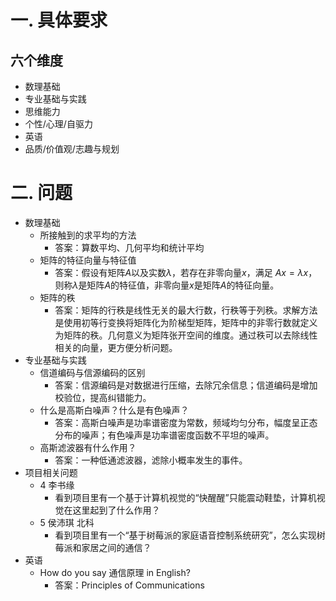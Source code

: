 # 一. 具体要求
## 六个维度
- 数理基础
- 专业基础与实践
- 思维能力
- 个性/心理/自驱力
- 英语
- 品质/价值观/志趣与规划
# 二. 问题
- 数理基础
  - 所接触到的求平均的方法
    - 答案：算数平均、几何平均和统计平均
  - 矩阵的特征向量与特征值
    - 答案：假设有矩阵$A$以及实数$\lambda$，若存在非零向量$x$，满足 $Ax=\lambda x$，则称$\lambda$是矩阵$A$的特征值，非零向量$x$是矩阵$A$的特征向量。
  - 矩阵的秩
    - 答案：矩阵的行秩是线性无关的最大行数，行秩等于列秩。求解方法是使用初等行变换将矩阵化为阶梯型矩阵，矩阵中的非零行数就定义为矩阵的秩。几何意义为矩阵张开空间的维度。通过秩可以去除线性相关的向量，更方便分析问题。
- 专业基础与实践
  - 信道编码与信源编码的区别
    - 答案：信源编码是对数据进行压缩，去除冗余信息；信道编码是增加校验位，提高纠错能力。
  - 什么是高斯白噪声？什么是有色噪声？
    - 答案：高斯白噪声是功率谱密度为常数，频域均匀分布，幅度呈正态分布的噪声；有色噪声是功率谱密度函数不平坦的噪声。
  - 高斯滤波器有什么作用？
    - 答案：一种低通滤波器，滤除小概率发生的事件。
- 项目相关问题
  - 4 李书缘
    - 看到项目里有一个基于计算机视觉的“快醒醒”只能震动鞋垫，计算机视觉在这里起到了什么作用？
  - 5 侯沛琪 北科
    - 看到项目里有一个“基于树莓派的家庭语音控制系统研究”，怎么实现树莓派和家居之间的通信？
- 英语
  - How do you say 通信原理 in English?
    - 答案：Principles of Communications